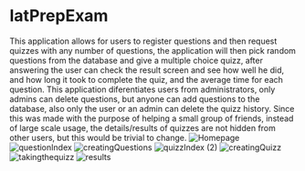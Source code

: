 # IatPrepExam
This application allows for users to register questions and then request quizzes with any number of questions, the application will then pick random questions from the database and give a multiple choice quizz, after answering the user can check the result screen and see how well he did, and how long it took to complete the quiz, and the average time for each question.
This application diferentiates users from administrators, only admins can delete questions, but anyone can add questions to the database, also only the user or an admin can delete the quizz history.
Since this was made with the purpose of helping a small group of friends, instead of large scale usage, the details/results of quizzes are not hidden from other users, but this would be trivial to change.
![Homepage](https://github.com/rodrigo-travessa/IAT-Prep-Exam/assets/90840099/15fa84fa-cd2b-4780-93be-f43c0cd390a8)
![questionIndex](https://github.com/rodrigo-travessa/IAT-Prep-Exam/assets/90840099/a8c367cd-8f42-4d62-bc86-02b635b82ec8)
![creatingQuestions](https://github.com/rodrigo-travessa/IAT-Prep-Exam/assets/90840099/04e5b436-eea5-4999-bff4-df668fac11e1)
![quizzIndex (2)](https://github.com/rodrigo-travessa/IAT-Prep-Exam/assets/90840099/9e76775f-493d-47f4-8001-34a8eb46b3fb)
![creatingQuizz](https://github.com/rodrigo-travessa/IAT-Prep-Exam/assets/90840099/c544096f-b0ad-4d64-8a72-5c4f3f58a0e5)
![takingthequizz](https://github.com/rodrigo-travessa/IAT-Prep-Exam/assets/90840099/a8f713ad-6382-45ef-94cc-4a00c836b9c9)
![results](https://github.com/rodrigo-travessa/IAT-Prep-Exam/assets/90840099/ba25de9f-b040-40b2-9004-1755fe465e27)
